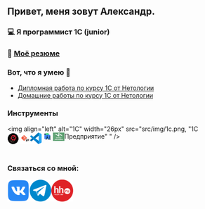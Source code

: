 ## Привет, меня зовут Александр. 

### 💻 Я программист 1С (junior)
### 📄 [Моё резюме](https://docs.google.com/document/d/1u3gx6Z96P8QIBj3xm_XNvQzT_UcnQVUL/edit?usp=sharing&ouid=105470476192297885288&rtpof=true&sd=true)
###  Вот, что я умею 💁

- [Дипломная работа по курсу 1С от Нетологии](https://github.com/AlexShablow/fonecmid-diplom.git)
- [Домашние работы по курсу 1С от Нетологии](https://github.com/AlexShablow/HomeWorksNetology)

### Инструменты
<img align="left" alt="1C" width="26px" src="src/img/1c.png, "1С Предприятие" " />
<img align="left" alt="1CEDT" width="26px" src="src/img/1cedt.png" />
<img align="left" alt="Git" width="26px" src="src/img/git.png"/>
<img align="left" alt="Visual Studio Code" width="26px" src="https://raw.githubusercontent.com/github/explore/80688e429a7d4ef2fca1e82350fe8e3517d3494d/topics/visual-studio-code/visual-studio-code.png" />
<img align="left" alt="Androidstudio" width="26px" src="./src/img/androidstudio.png" />
<img align="left" alt="Vanessa Automation" width="26px" src="./src/img/VA.png" />

<br/>



### Связаться со мной:
[<img align="left" alt="VK" width="50px" src="./src/img/vk.png" />](https://vk.com/sashashablov)
[<img align="left" alt="Telegram" width="50px" src="./src/img/telegram.png" />](https://t.me/MrShablow)
[<img align="left" alt="hh" width="50px" src="./src/img/hh.png" />](https://vologda.hh.ru/resume/65a77215ff0d4a98720039ed1f4855426c704b)
